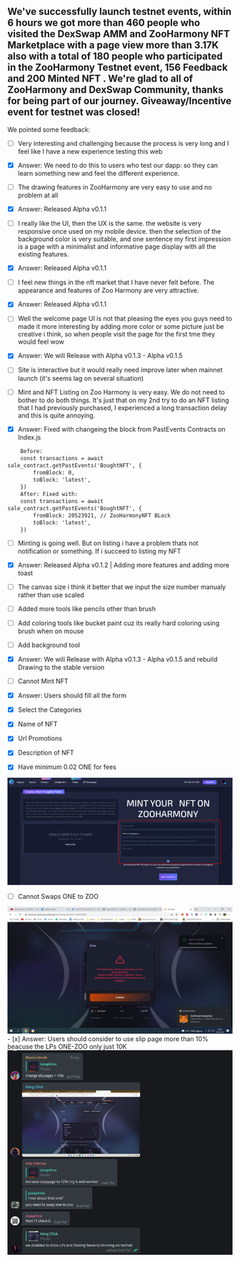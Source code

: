 ## We've successfully launch testnet events, within 6 hours we got more than 460 people who visited the DexSwap AMM and ZooHarmony NFT Marketplace with a page view more than 3.17K also with a total of 180 people who participated in the ZooHarmony Testnet event, 156 Feedback and 200 Minted NFT . We're glad to all of ZooHarmony and DexSwap Community, thanks for being part of our journey. Giveaway/Incentive event for testnet was closed! 

We pointed some feedback:

- [ ] Very interesting and challenging because the process is very long and I feel like I have a new experience testing this web
- [x] Answer: We need to do this to users who test our dapp: so they can learn something new and feel the different experience.

- [ ] The drawing features in ZooHarmony are very easy to use and no problem at all
- [x] Answer: Released Alpha v0.1.1

- [ ] I really like the UI, then the UX is the same. the website is very responsive once used on my mobile device. then the selection of the background color is very suitable, and one sentence my first impression is a page with a minimalist and informative page display with all the existing features.
- [x] Answer: Released Alpha v0.1.1

- [ ] I feel new things in the nft market that I have never felt before. The appearance and features of Zoo Harmony are very attractive.
- [x] Answer: Released Alpha v0.1.1

- [ ] Well the welcome page UI is not that pleasing the eyes you guys need to made it more interesting by adding more color or some picture just be creative i think, so when people visit the page for the first tme they would feel wow
- [x] Answer: We will Release with Alpha v0.1.3 - Alpha v0.1.5


- [ ] Site is interactive but it would really need improve later when mainnet launch (it's seems lag on several situation)
- [ ] Mint and NFT Listing on Zoo Harmony is very easy. We do not need to bother to do both things. It's just that on my 2nd try to do an NFT listing that I had previously purchased, I experienced a long transaction delay and this is quite annoying.
- [x] Answer: Fixed with changeing the block from PastEvents Contracts on Index.js
```
    Before:
    const transactions = await sale_contract.getPastEvents('BoughtNFT', {
        fromBlock: 0,
        toBlock: 'latest',
    })
    After: Fixed with:
    const transactions = await sale_contract.getPastEvents('BoughtNFT', {
        fromBlock: 20523921, // ZooHarmonyNFT BLock
        toBlock: 'latest',
    })
```
- [ ] Minting is going well. But on listing i have a problem thats not notification or something. If i succeed to listing my NFT
- [x] Answer: Released Alpha v0.1.2 | Adding more features and adding more toast

- [ ]  The canvas size i think it better that we input the size number manualy rather than use scaled 
- [ ]  Added more tools like pencils other than brush
- [ ]  Add coloring tools like bucket paint cuz its really hard coloring using brush when on mouse
- [ ]  Add background tool 
- [x] Answer: We will Release with Alpha v0.1.3 - Alpha v0.1.5 and rebuild Drawing to the stable version


- [ ] Cannot Mint NFT
- [x] Answer: Users should fill all the form
- [x] Select the Categories 
- [x] Name of NFT
- [x] Url Promotions
- [x] Description of NFT
- [x] Have minimum 0.02 ONE for fees
<img src="https://raw.githubusercontent.com/ZooHarmony/Feedback-ForMetrics/main/fixed1.png">


- [ ] Cannot Swaps ONE to ZOO
<img src="https://raw.githubusercontent.com/ZooHarmony/Feedback-ForMetrics/main/3.jpg">
- [x] Answer: Users should consider to use slip page more than 10% beacuse the LPs ONE-ZOO only just 10K
<img src="https://raw.githubusercontent.com/ZooHarmony/Feedback-ForMetrics/main/4.png">
